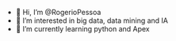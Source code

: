 - 👋 Hi, I’m @RogerioPessoa
- 👀 I’m interested in big data, data mining and IA
- 🌱 I’m currently learning python and Apex

<!---
RogerioPessoa/RogerioPessoa is a ✨ special ✨ repository because its `README.md` (this file) appears on your GitHub profile.
You can click the Preview link to take a look at your changes.
--->
